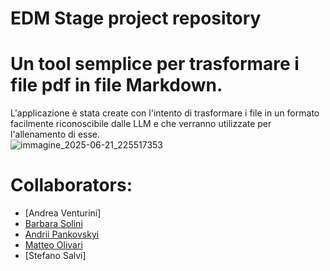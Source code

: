 EDM Stage project repository
=========================================================

# Un tool semplice per trasformare i file pdf in file Markdown. 

L'applicazione è stata create con l'intento di trasformare i file in un formato facilmente riconoscibile dalle LLM e che verranno utilizzate per l'allenamento di esse. 
<br>
![immagine_2025-06-21_225517353](https://github.com/user-attachments/assets/6563f0c9-a268-44c0-b0c9-ac3a8d471aa9)



# Collaborators:
- [Andrea Venturini]
- [Barbara Solini](https://github.com/barb-ctr)
- [Andrii Pankovskyi](https://github.com/A-sc0rp)
- [Matteo Olivari](https://github.com/Olivariz)
- [Stefano Salvi]
